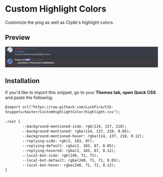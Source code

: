 # Custom Highlight Colors
Customize the ping as well as Clyde's highlight colors.

## Preview 
![Cool Colors!!](https://raw.githubusercontent.com/LuckFire/CSS-Snippets/master/!%20Previews/CustomHighlightColors.png)

## Installation
If you'd like to import this snippet, go to your **Themes tab, open Quick CSS** and paste the following:

    @import url("https://raw.githack.com/LuckFire/CSS-Snippets/master/CustomHighlightColor/highlight.css");

    :root {
            --background-mentioned-side: rgb(114, 137, 218);
            --background-mentioned: rgba(114, 137, 218, 0.05);
            --background-mentioned-hover: rgba(114, 137, 218, 0.12);
            --replying-side: rgb(2, 183, 87);
            --replying-default: rgba(2, 183, 87, 0.05);
            --replying-hovered: rgba(2, 183, 87, 0.12);
            --local-bot-side: rgb(240, 71, 71); 
            --local-bot-default: rgba(240, 71, 71, 0.05);
            --local-bot-hover: rgba(240, 71, 71, 0.12);
    }
